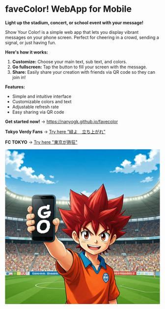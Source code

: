 # faveColor! WebApp for Mobile

**Light up the stadium, concert, or school event with your message!**

Show Your Color! is a simple web app that lets you display vibrant messages on your phone screen. Perfect for cheering in a crowd, sending a signal, or just having fun.

**Here's how it works:**

1. **Customize:** Choose your main text, sub text, and colors.
2. **Go fullscreen:** Tap the button to fill your screen with the message.
3. **Share:**  Easily share your creation with friends via QR code so they can join in!

**Features:**

*   Simple and intuitive interface
*   Customizable colors and text
*   Adjustable refresh rate
*   Easy sharing via QR code

**Get started now!** -> https://nanyogk.github.io/favecolor 

**Tokyo Verdy Fans** -> [Try here ”緑よ　立ち上がれ”](https://nanyogk.github.io/favecolor/index.html?mainColor=%2303764b&subColor=%23a89968&textColor=%23a89968&message1=COME+ON%21&message2=VERDY%21&message3=&refreshRate=3&subColorHeight=10&c1=%2303764b&c2=%23a89968&ct=%23a89968&m1=%E7%B7%91%E3%82%88%EF%BC%81&m2=%E7%AB%8B%E3%81%A1%E4%B8%8A%E3%81%8C%E3%82%8C&m3=&rate=3&hei=10)

**FC TOKYO** -> [Try here "東京が熱狂"](https://nanyogk.github.io/favecolor/index.html?mainColor=%2303764b&subColor=%23a89968&textColor=%23a89968&message1=COME+ON%21&message2=VERDY%21&message3=&refreshRate=3&subColorHeight=10&c1=%23001eff&c2=%23ff0000&ct=%23ff0000&m1=%E6%9D%B1%E4%BA%AC%E3%81%8C&m2=%E7%86%B1%E7%8B%82&m3=&rate=3&hei=10)

![favecolor Image1](Gemini_Generated_Image_faveColor.jpeg)
